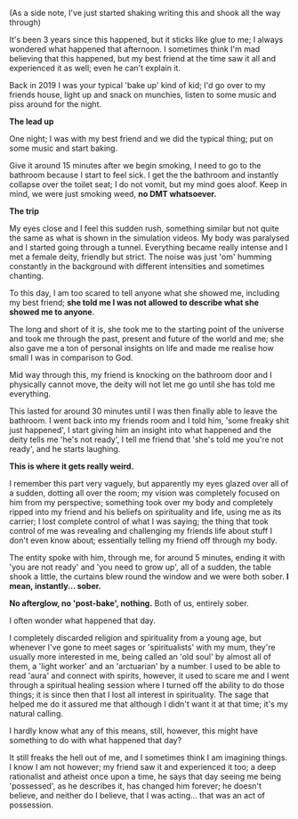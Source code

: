 (As a side note, I've just started shaking writing this and shook all the way through)

It's been 3 years since this happened, but it sticks like glue to me; I always wondered what happened that afternoon. I sometimes think I'm mad believing that this happened, but my best friend at the time saw it all and experienced it as well; even he can't explain it.

Back in 2019 I was your typical 'bake up' kind of kid; I'd go over to my friends house, light up and snack on munchies, listen to some music and piss around for the night.

**The lead up**

One night; I was with my best friend and we did the typical thing; put on some music and start baking.

Give it around 15 minutes after we begin smoking, I need to go to the bathroom because I start to feel sick. I get the the bathroom and instantly collapse over the toilet seat; I do not vomit, but my mind goes aloof. Keep in mind, we were just smoking weed, **no DMT whatsoever.**

**The trip**

My eyes close and I feel this sudden rush, something similar but not quite the same as what is shown in the simulation videos. My body was paralysed and I started going through a tunnel. Everything became really intense and I met a female deity, friendly but strict. The noise was just 'om' humming constantly in the background with different intensities and sometimes chanting.

To this day, I am too scared to tell anyone what she showed me, including my best friend; **she told me I was not allowed to describe what she showed me to anyone**.

The long and short of it is, she took me to the starting point of the universe and took me through the past, present and future of the world and me; she also gave me a ton of personal insights on life and made me realise how small I was in comparison to God.

Mid way through this, my friend is knocking on the bathroom door and I physically cannot move, the deity will not let me go until she has told me everything.

This lasted for around 30 minutes until I was then finally able to leave the bathroom. I went back into my friends room and I told him, 'some freaky shit just happened', I start giving him an insight into what happened and the deity tells me 'he's not ready', I tell me friend that 'she's told me you're not ready', and he starts laughing.

**This is where it gets really weird.**

I remember this part very vaguely, but apparently my eyes glazed over all of a sudden, dotting all over the room; my vision was completely focused on him from my perspective; something took over my body and completely ripped into my friend and his beliefs on spirituality and life, using me as its carrier; I lost complete control of what I was saying; the thing that took control of me was revealing and challenging my friends life about stuff I don't even know about; essentially telling my friend off through my body.

The entity spoke with him, through me, for around 5 minutes, ending it with 'you are not ready' and 'you need to grow up', all of a sudden, the table shook a little, the curtains blew round the window and we were both sober. **I mean, instantly... sober.**

**No afterglow, no 'post-bake', nothing.** Both of us, entirely sober.

I often wonder what happened that day.

I completely discarded religion and spirituality from a young age, but whenever I've gone to meet sages or 'spiritualists' with my mum, they're usually more interested in me, being called an 'old soul' by almost all of them, a 'light worker' and an 'arctuarian' by a number. I used to be able to read 'aura' and connect with spirits, however, it used to scare me and I went through a spiritual healing session where I turned off the ability to do those things; it is since then that I lost all interest in spirituality. The sage that helped me do it assured me that although I didn't want it at that time; it's my natural calling.

I hardly know what any of this means, still, however, this might have something to do with what happened that day?

It still freaks the hell out of me, and I sometimes think I am imagining things. I know I am not however; my friend saw it and experienced it too; a deep rationalist and atheist once upon a time, he says that day seeing me being 'possessed', as he describes it, has changed him forever; he doesn't believe, and neither do I believe, that I was acting... that was an act of possession.